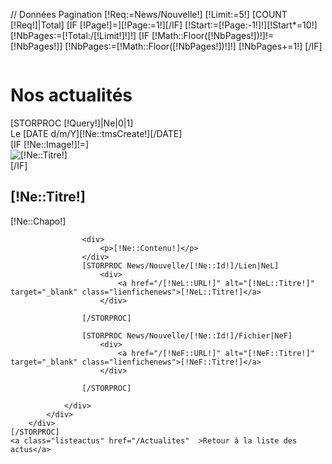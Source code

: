 // Données Pagination
[!Req:=News/Nouvelle!]
[!Limit:=5!]
[COUNT [!Req!]|Total]
[IF [!Page!]=][!Page:=1!][/IF]
[!Start:=[!Page:-1!]!][!Start*=10!]
[!NbPages:=[!Total:/[!Limit!]!]!]
[IF [!Math::Floor([!NbPages!])!]!=[!NbPages!]]
	[!NbPages:=[!Math::Floor([!NbPages!])!]!]
	[!NbPages+=1!]
[/IF]
<div class="ListeNews">
	<div class=" TitreActus" style="overflow:hidden;">
		<h1>Nos actualités</h1>
	</div>	
	[STORPROC [!Query!]|Ne|0|1]
		<div class="News Pair UneNews">
			<div class="Titre">Le [DATE d/m/Y][!Ne::tmsCreate!][/DATE]</div>
			<div class="ContenuNews">
				[IF [!Ne::Image!]!=]
					<div class="ImageNews">
						<img src="/[!Ne::Image!].limit.150x90.jpg" alt="[!Ne::Titre!]" />
					</div>
				[/IF]
				<div [IF [!Ne::Image!]!=] style ="display:block;float:left;overflow:hidden"[/IF]>
					<h2>[!Ne::Titre!]</h2>
					<p class="Chapo">[!Ne::Chapo!]</p>
				
					<div>
						<p>[!Ne::Contenu!]</p>
					</div>
					[STORPROC News/Nouvelle/[!Ne::Id!]/Lien|NeL]
						<div>
							<a href="/[!NeL::URL!]" alt="[!NeL::Titre!]" target="_blank" class="lienfichenews">[!NeL::Titre!]</a>
						</div>
	
					[/STORPROC]
	
					[STORPROC News/Nouvelle/[!Ne::Id!]/Fichier|NeF]
						<div>
							<a href="/[!NeF::URL!]" alt="[!NeF::Titre!]" target="_blank" class="lienfichenews">[!NeF::Titre!]</a>
						</div>
	
					[/STORPROC]

				</div>
			</div>
		</div>
	[/STORPROC]
	<a class="listeactus" href="/Actualites"  >Retour à la liste des actus</a>
</div>
